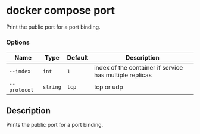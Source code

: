 # docker compose port

<!---MARKER_GEN_START-->
Print the public port for a port binding.

### Options

| Name | Type | Default | Description |
| --- | --- | --- | --- |
| `--index` | `int` | `1` | index of the container if service has multiple replicas |
| `--protocol` | `string` | `tcp` | tcp or udp |


<!---MARKER_GEN_END-->

## Description

Prints the public port for a port binding.